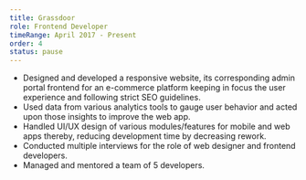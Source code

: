 ```yaml
---
title: Grassdoor
role: Frontend Developer
timeRange: April 2017 - Present
order: 4
status: pause
---
```

<!--StartFragment-->

* Designed and developed a responsive website, its corresponding admin portal frontend for an e-commerce platform keeping in focus the user experience and following strict SEO guidelines.
* Used data from various analytics tools to gauge user behavior and acted upon those insights to improve the web app.
* Handled UI/UX design of various modules/features for mobile and web apps thereby, reducing development time by decreasing rework.
* Conducted multiple interviews for the role of web designer and frontend developers.
* Managed and mentored a team of 5 developers.

<!--EndFragment-->